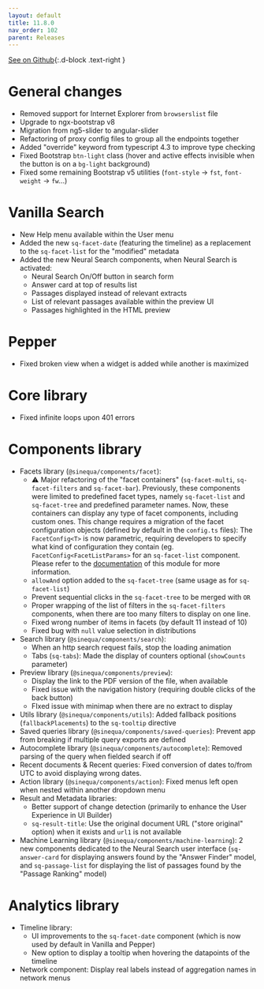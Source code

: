 ```yaml
---
layout: default
title: 11.8.0
nav_order: 102
parent: Releases
---
```


[See on Github](https://github.com/sinequa/sba-angular/releases/tag/11.8.0){:.d-block .text-right }

# General changes

- Removed support for Internet Explorer from `browserslist` file
- Upgrade to ngx-bootstrap v8
- Migration from ng5-slider to angular-slider
- Refactoring of proxy config files to group all the endpoints together
- Added "override" keyword from typescript 4.3 to improve type checking
- Fixed Bootstrap `btn-light` class (hover and active effects invisible when the button is on a `bg-light` background)
- Fixed some remaining Bootstrap v5 utilities (`font-style` -> `fst`, `font-weight` -> `fw`...)

# Vanilla Search

- New Help menu available within the User menu
- Added the new `sq-facet-date` (featuring the timeline) as a replacement to the `sq-facet-list` for the "modified" metadata
- Added the new Neural Search components, when Neural Search is activated:
    - Neural Search On/Off button in search form
    - Answer card at top of results list
    - Passages displayed instead of relevant extracts
    - List of relevant passages available within the preview UI
    - Passages highlighted in the HTML preview

# Pepper

- Fixed broken view when a widget is added while another is maximized

# Core library

- Fixed infinite loops upon 401 errors

# Components library

- Facets library (`@sinequa/components/facet`):
   - ⚠️ Major refactoring of the "facet containers" (`sq-facet-multi`, `sq-facet-filters` and `sq-facet-bar`). Previously, these components were limited to predefined facet types, namely `sq-facet-list` and `sq-facet-tree` and predefined parameter names. Now, these containers can display any type of facet components, including custom ones. This change requires a migration of the facet configuration objects (defined by default in the `config.ts` files): The `FacetConfig<T>` is now parametric, requiring developers to specify what kind of configuration they contain (eg. `FacetConfig<FacetListParams>` for an `sq-facet-list` component. Please refer to the [documentation](https://sinequa.github.io/sba-angular/modules/components/facet.html) of this module for more information.
   - `allowAnd` option added to the `sq-facet-tree` (same usage as for `sq-facet-list`)
   - Prevent sequential clicks in the `sq-facet-tree` to be merged with `OR`
   - Proper wrapping of the list of filters in the `sq-facet-filters` components, when there are too many filters to display on one line.
   - Fixed wrong number of items in facets (by default 11 instead of 10)
   - Fixed bug with `null` value selection in distributions
- Search library (`@sinequa/components/search`):
   - When an http search request fails, stop the loading animation
   - Tabs (`sq-tabs`): Made the display of counters optional (`showCounts` parameter)
- Preview library (`@sinequa/components/preview`):
   - Display the link to the PDF version of the file, when available
   - Fixed issue with the navigation history (requiring double clicks of the back button)
   - FIxed issue with minimap when there are no extract to display
- Utils library (`@sinequa/components/utils`): Added fallback positions (`fallbackPlacements`) to the `sq-tooltip` directive
- Saved queries library  (`@sinequa/components/saved-queries`): Prevent app from breaking if multiple query exports are defined
- Autocomplete library  (`@sinequa/components/autocomplete`): Removed parsing of the query when fielded search if off
- Recent documents & Recent queries: Fixed conversion of dates to/from UTC to avoid displaying wrong dates.
- Action library  (`@sinequa/components/action`): Fixed menus left open when nested within another dropdown menu
- Result and Metadata libraries:
    - Better support of change detection (primarily to enhance the User Experience in UI Builder)
    - `sq-result-title`: Use the original document URL ("store original" option) when it exists and `url1` is not available
- Machine Learning library (`@sinequa/components/machine-learning`): 2 new components dedicated to the Neural Search user interface (`sq-answer-card` for displaying answers found by the "Answer Finder" model, and `sq-passage-list` for displaying the list of passages found by the "Passage Ranking" model)

# Analytics library

- Timeline library:
    - UI improvements to the `sq-facet-date` component (which is now used by default in Vanilla and Pepper)
    - New option to display a tooltip when hovering the datapoints of the timeline
- Network component: Display real labels instead of aggregation names in network menus
